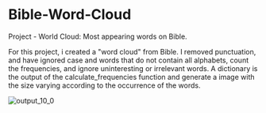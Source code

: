 # Bible-Word-Cloud
Project - World Cloud: Most appearing words on Bible.

For this project, i created a "word cloud" from Bible. I removed punctuation, and have ignored case and words that do not contain all alphabets, count the frequencies, and ignore uninteresting or irrelevant words. A dictionary is the output of the calculate_frequencies function and generate a image with the size varying according to the occurrence of the words.

![output_10_0](https://user-images.githubusercontent.com/70711128/134364586-e845b16d-61c4-49f5-874a-d8e717b88614.png)
